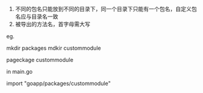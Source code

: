 1. 不同的包名只能放到不同的目录下，同一个目录下只能有一个包名，自定义包名应与目录名一致
2. 被导出的方法名，首字母需大写


eg.

mkdir packages
mdkir custommodule

pageckage custommodule

in main.go

import "goapp/packages/custommodule"
